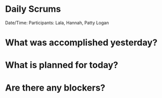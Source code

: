 # Daily Scrums

Date/Time: 
Participants: Lala, Hannah, Patty Logan

# What was accomplished yesterday?



# What is planned for today?



# Are there any blockers?
